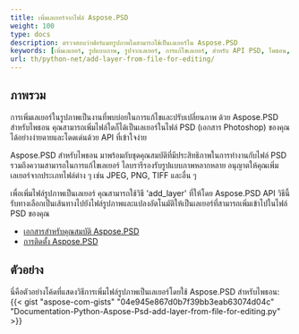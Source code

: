 ```yaml
---
title: เพิ่มเลเยอร์จากไฟล์ Aspose.PSD
weight: 100
type: docs
description: ตรวจสอบว่าฟอร์แมทรูปภาพใดสามารถใช้เป็นเลเยอร์ใน Aspose.PSD
keywords: [เพิ่มเลเยอร์, รูปแบบภาพ, รูปจากเลเยอร์, การแก้ไขเลเยอร์, สำหรับ API PSD, ไพธอน, ตัวอย่างโค้ด]
url: th/python-net/add-layer-from-file-for-editing/
---
```


## **ภาพรวม**

การเพิ่มเลเยอร์ในรูปภาพเป็นงานที่พบบ่อยในการแก้ไขและปรับเปลี่ยนภาพ ด้วย Aspose.PSD สำหรับไพธอน คุณสามารถเพิ่มไฟล์ใดก็ได้เป็นเลเยอร์ในไฟล์ PSD (เอกสาร Photoshop) ของคุณได้อย่างง่ายดายและโดดเด่นด้วย API ที่เข้าใจง่าย

Aspose.PSD สำหรับไพธอน มาพร้อมกับชุดคุณสมบัติที่มีประสิทธิภาพในการทำงานกับไฟล์ PSD รวมถึงความสามารถในการแก้ไขเลเยอร์ ไลบรารีรองรับรูปแบบภาพหลากหลาย อนุญาตให้คุณเพิ่มเลเยอร์จากประเภทไฟล์ต่าง ๆ เช่น JPEG, PNG, TIFF และอื่น ๆ

เพื่อเพิ่มไฟล์รูปภาพเป็นเลเยอร์ คุณสามารถใช้วิธี 'add_layer' ที่ให้โดย Aspose.PSD API วิธีนี้รับทางเลือกเป็นเส้นทางไปยังไฟล์รูปภาพและแปลงอัตโนมัติให้เป็นเลเยอร์ที่สามารถเพิ่มเข้าไปในไฟล์ PSD ของคุณ

<div class="code-sample">
    <ul class="link-list">        
        <li class="link-item"><a href="https://docs.aspose.com/psd/python-net/features/">เอกสารสำหรับคุณสมบัติ Aspose.PSD</a></li>
        <li class="link-item"><a href="https://docs.aspose.com/psd/python-net/installation/">การติดตั้ง Aspose.PSD</a></li>
    </ul>
</div>

## **ตัวอย่าง**
นี่คือตัวอย่างโค้ดที่แสดงวิธีการเพิ่มไฟล์รูปภาพเป็นเลเยอร์โดยใช้ Aspose.PSD สำหรับไพธอน:
{{< gist "aspose-com-gists" "04e945e867d0b7f39bb3eab63074d04c" "Documentation-Python-Aspose-Psd-add-layer-from-file-for-editing.py" >}}
